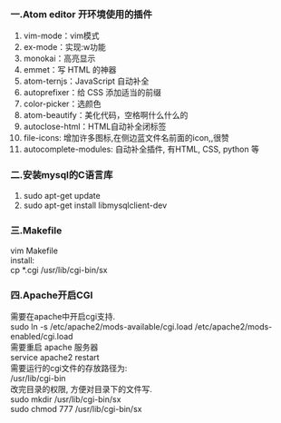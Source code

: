 ### 一.Atom editor 开环境使用的插件
1. vim-mode：vim模式  
1. ex-mode：实现:w功能    
1. monokai：高亮显示  
1. emmet：写 HTML 的神器  
1. atom-ternjs：JavaScript 自动补全  
1. autoprefixer：给 CSS 添加适当的前缀  
1. color-picker：选颜色  
1. atom-beautify：美化代码，空格啊什么什么的
1. autoclose-html：HTML自动补全闭标签
1. file-icons: 增加许多图标,在侧边蓝文件名前面的icon,,很赞
1. autocomplete-modules: 自动补全插件, 有HTML, CSS, python 等

### 二.安装mysql的C语言库  
1. sudo apt-get update  
2. sudo apt-get install libmysqlclient-dev  

### 三.Makefile  
vim Makefile  
install:  
	cp *.cgi /usr/lib/cgi-bin/sx
### 四.Apache开启CGI

需要在apache中开启cgi支持.  
sudo ln -s /etc/apache2/mods-available/cgi.load /etc/apache2/mods-enabled/cgi.load  
需要重启 apache 服务器  
service apache2 restart  
需要运行的cgi文件的存放路径为:  
/usr/lib/cgi-bin  
改完目录的权限, 方便对目录下的文件写.  
sudo mkdir /usr/lib/cgi-bin/sx    
sudo chmod 777 /usr/lib/cgi-bin/sx  

  


